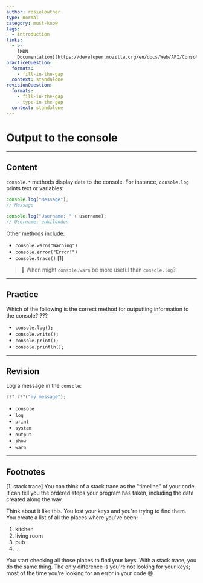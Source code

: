```yaml
---
author: rosielowther
type: normal
category: must-know
tags:
  - introduction
links:
  - >-
    [MDN
    Documentation](https://developer.mozilla.org/en/docs/Web/API/Console/log){documentation}
practiceQuestion:
  formats:
    - fill-in-the-gap
  context: standalone
revisionQuestion:
  formats:
    - fill-in-the-gap
    - type-in-the-gap
  context: standalone
---
```


# Output to the console 


---

## Content

`console.*` methods display data to the console. For instance, `console.log` prints text or variables:

```js
console.log("Message");
// Message
```

```js
console.log("Username: " + username);
// Username: enkilondon
```

Other methods include:

- `console.warn("Warning")`
- `console.error("Error!")`
- `console.trace()` [1]

> 🤔 When might `console.warn` be more useful than `console.log`?

---

## Practice

Which of the following is the correct method for outputting information to the console? ???

- `console.log();`
- `console.write();`
- `console.print();`
- `console.println();`


---

## Revision

Log a message in the `console`:

```javascript
???.???("my message");
```

- `console`
- `log`
- `print`
- `system`
- `output`
- `show`
- `warn`
 
---

## Footnotes

[1: stack trace]
You can think of a stack trace as the "timeline" of your code. It can tell you the ordered steps your program has taken, including the data created along the way.

Think about it like this. You lost your keys and you're trying to find them. You create a list of all the places where you've been:

1. kitchen
2. living room
3. pub
4. ...

You start checking all those places to find your keys. With a stack trace, you do the same thing. The only difference is you're not looking for your keys; most of the time you're looking for an error in your code 😅

